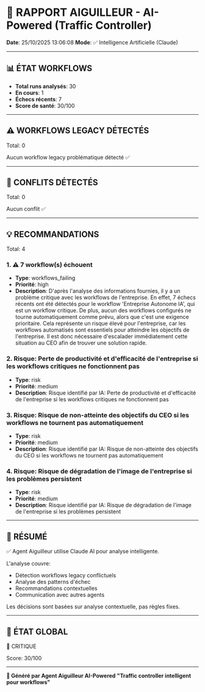 # 🚦 RAPPORT AIGUILLEUR - AI-Powered (Traffic Controller)

**Date**: 25/10/2025 13:06:08
**Mode**: ✅ Intelligence Artificielle (Claude)

---

## 📊 ÉTAT WORKFLOWS

- **Total runs analysés**: 30
- **En cours**: 1
- **Échecs récents**: 7
- **Score de santé**: 30/100

---

## ⚠️  WORKFLOWS LEGACY DÉTECTÉS

Total: 0



Aucun workflow legacy problématique détecté ✅

---

## 🚨 CONFLITS DÉTECTÉS

Total: 0

Aucun conflit ✅

---

## 💡 RECOMMANDATIONS

Total: 4


### 1. ⚠️ 7 workflow(s) échouent

- **Type**: workflows_failing
- **Priorité**: high
- **Description**: D'après l'analyse des informations fournies, il y a un problème critique avec les workflows de l'entreprise. En effet, 7 échecs récents ont été détectés pour le workflow 'Entreprise Autonome IA', qui est un workflow critique. De plus, aucun des workflows configurés ne tourne automatiquement comme prévu, alors que c'est une exigence prioritaire. Cela représente un risque élevé pour l'entreprise, car les workflows automatisés sont essentiels pour atteindre les objectifs de l'entreprise. Il est donc nécessaire d'escalader immédiatement cette situation au CEO afin de trouver une solution rapide.


### 2. Risque: Perte de productivité et d'efficacité de l'entreprise si les workflows critiques ne fonctionnent pas

- **Type**: risk
- **Priorité**: medium
- **Description**: Risque identifié par IA: Perte de productivité et d'efficacité de l'entreprise si les workflows critiques ne fonctionnent pas


### 3. Risque: Risque de non-atteinte des objectifs du CEO si les workflows ne tournent pas automatiquement

- **Type**: risk
- **Priorité**: medium
- **Description**: Risque identifié par IA: Risque de non-atteinte des objectifs du CEO si les workflows ne tournent pas automatiquement


### 4. Risque: Risque de dégradation de l'image de l'entreprise si les problèmes persistent

- **Type**: risk
- **Priorité**: medium
- **Description**: Risque identifié par IA: Risque de dégradation de l'image de l'entreprise si les problèmes persistent




---

## 🎯 RÉSUMÉ

✅ Agent Aiguilleur utilise Claude AI pour analyse intelligente.

L'analyse couvre:
- Détection workflows legacy conflictuels
- Analyse des patterns d'échec
- Recommandations contextuelles
- Communication avec autres agents

Les décisions sont basées sur analyse contextuelle, pas règles fixes.

---

## 🔄 ÉTAT GLOBAL

🔴 CRITIQUE

Score: 30/100

---

**🚦 Généré par Agent Aiguilleur AI-Powered**
**"Traffic controller intelligent pour workflows"**
